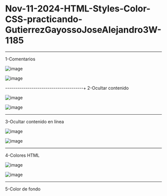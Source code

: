# Nov-11-2024-HTML-Styles-Color-CSS-practicando-GutierrezGayossoJoseAlejandro3W-1185

------------------------------------------
1-Comentarios 

![image](https://github.com/user-attachments/assets/8d69e6d3-4604-43de-b221-378854a929fc)

![image](https://github.com/user-attachments/assets/eba24c26-182a-4b64-b8d5-2bb0fb3eb984)

---------------------------------------+
2-Ocultar contenido

![image](https://github.com/user-attachments/assets/fa55fabd-eab1-4478-8594-9616457defe7)

![image](https://github.com/user-attachments/assets/92bc7dce-3ffa-49f1-b607-e491de9f835b)

-------------------------------------------
3-Ocultar contenido en línea

![image](https://github.com/user-attachments/assets/2fb3dbc2-f3bc-406c-a119-f9b9a03fa75f)

![image](https://github.com/user-attachments/assets/4f09c204-da2b-48bf-9efc-02fd0a0655b7)

-------------------------------------------
4-Colores HTML

![image](https://github.com/user-attachments/assets/96b96e59-70c6-46e8-adcf-258505c32dc5)

![image](https://github.com/user-attachments/assets/2258a0fd-aa19-4597-b504-3e416f56b91f)

-------------------------------------------------
5-Color de fondo













































































